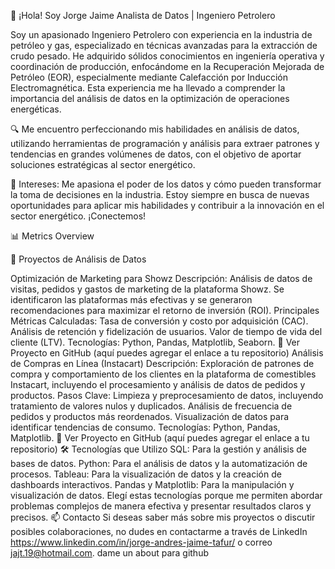 👋 ¡Hola! Soy Jorge Jaime Analista de Datos | Ingeniero Petrolero

Soy un apasionado Ingeniero Petrolero con experiencia en la industria de petróleo y gas, especializado en técnicas avanzadas para la extracción de crudo pesado. He adquirido sólidos conocimientos en ingeniería operativa y coordinación de producción, enfocándome en la Recuperación Mejorada de Petróleo (EOR), especialmente mediante Calefacción por Inducción Electromagnética. Esta experiencia me ha llevado a comprender la importancia del análisis de datos en la optimización de operaciones energéticas.

🔍 Me encuentro perfeccionando mis habilidades en análisis de datos, utilizando herramientas de programación y análisis para extraer patrones y tendencias en grandes volúmenes de datos, con el objetivo de aportar soluciones estratégicas al sector energético.

🚀 Intereses: Me apasiona el poder de los datos y cómo pueden transformar la toma de decisiones en la industria. Estoy siempre en busca de nuevas oportunidades para aplicar mis habilidades y contribuir a la innovación en el sector energético. ¡Conectemos!

📊 Metrics Overview

🚀 Proyectos de Análisis de Datos

Optimización de Marketing para Showz Descripción: Análisis de datos de visitas, pedidos y gastos de marketing de la plataforma Showz. Se identificaron las plataformas más efectivas y se generaron recomendaciones para maximizar el retorno de inversión (ROI). Principales Métricas Calculadas: Tasa de conversión y costo por adquisición (CAC). Análisis de retención y fidelización de usuarios. Valor de tiempo de vida del cliente (LTV). Tecnologías: Python, Pandas, Matplotlib, Seaborn. 🔗 Ver Proyecto en GitHub (aquí puedes agregar el enlace a tu repositorio)
Análisis de Compras en Línea (Instacart) Descripción: Exploración de patrones de compra y comportamiento de los clientes en la plataforma de comestibles Instacart, incluyendo el procesamiento y análisis de datos de pedidos y productos. Pasos Clave: Limpieza y preprocesamiento de datos, incluyendo tratamiento de valores nulos y duplicados. Análisis de frecuencia de pedidos y productos más reordenados. Visualización de datos para identificar tendencias de consumo. Tecnologías: Python, Pandas, Matplotlib. 🔗 Ver Proyecto en GitHub (aquí puedes agregar el enlace a tu repositorio) 🛠 Tecnologías que Utilizo SQL: Para la gestión y análisis de bases de datos. Python: Para el análisis de datos y la automatización de procesos. Tableau: Para la visualización de datos y la creación de dashboards interactivos. Pandas y Matplotlib: Para la manipulación y visualización de datos. Elegí estas tecnologías porque me permiten abordar problemas complejos de manera efectiva y presentar resultados claros y precisos.
📫 Contacto Si deseas saber más sobre mis proyectos o discutir posibles colaboraciones, no dudes en contactarme a través de LinkedIn https://www.linkedin.com/in/jorge-andres-jaime-tafur/ o correo jajt.19@hotmail.com. dame un about para github
